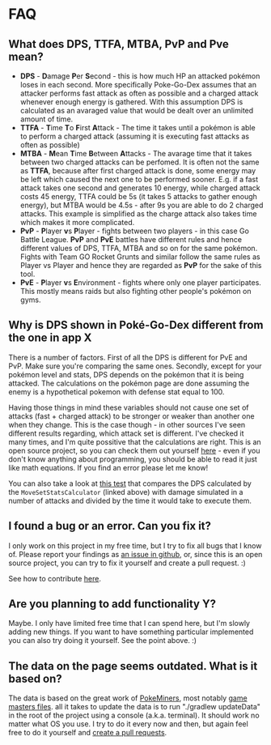 # FAQ

## What does DPS, TTFA, MTBA, PvP and Pve mean?
- **DPS** - **D**amage **P**er **S**econd - this is how much HP an attacked pokémon loses in each second. 
More specifically Poke-Go-Dex assumes that an attacker performs fast attack as often as possible and
a charged attack whenever enough energy is gathered. With this assumption DPS is calculated as an
avaraged value that would be dealt over an unlimited amount of time.
- **TTFA** - **T**ime **T**o **F**irst **A**ttack - The time it takes until a pokémon is able to perform a 
charged attack (assuming it is executing fast attacks as often as possible)
- **MTBA** - **M**ean **T**ime **B**etween **A**ttacks - The avarage time that it takes between two charged
attacks can be perfomed. It is often not the same as **TTFA**, because after first charged attack is done, some
energy may be left which caused the next one to be performed sooner. 
E.g. if a fast attack takes one second and generates 10 energy, while charged attack costs 45 energy, 
TTFA could be 5s (it takes 5 attacks to gather enough energy), but MTBA would be 4.5s - after 9s you are
able to do 2 charged attacks. This example is simplified as the charge attack also takes time which makes it 
more complicated.
- **PvP** - **P**layer **v**s **P**layer - fights between two players - in this case Go Battle League.
**PvP** and **PvE** battles have different rules and hence different values of DPS, TTFA, MTBA and so on for the same
pokémon. Fights with Team GO Rocket Grunts and similar follow the same rules as Player vs Player and hence they are
regarded as **PvP** for the sake of this tool.
- **PvE** - **P**layer **v**s **E**nvironment - fights where only one player participates. This mostly means raids
but also fighting other people's pokémon on gyms.

## Why is DPS shown in Poké-Go-Dex different from the one in app X
There is a number of factors. First of all the DPS is different for PvE and PvP. 
Make sure you're comparing the same ones. Secondly, except for your pokémon level and stats, 
DPS depends on the pokémon that it is being attacked. 
The calculations on the pokémon page are done assuming the enemy is a hypothetical pokemon with
defense stat equal to 100.

Having those things in mind these variables should not cause one set of attacks 
(fast + charged attack) to be stronger or weaker than another one when they change. 
This is the case though - in other sources I've seen different results regarding, which attack set
is different. I've checked it many times, and I'm quite possitive that the calculations are right.
This is an open source project, so you can check them out yourself 
[here](https://github.com/rybick/pogolitics/blob/master/src/main/kotlin/pogolitics/controller/MoveSetStatsCalculator.kt) -
even if you don't know anything about programming, you should be able to read it just like math equations.
If you find an error please let me know!

You can also take a look at [this test](https://github.com/rybick/pogolitics/blob/master/src/test/kotlin/MoveSetStatsCalculatorTest.kt#L60)
that compares the DPS calculated by the `MoveSetStatsCalculator` (linked above) with damage simulated in a number of attacks
and divided by the time it would take to execute them.

## I found a bug or an error. Can you fix it?
I only work on this project in my free time, but I try to fix all bugs that I know of. 
Please report your findings as [an issue in github](https://github.com/rybick/pogolitics/issues), or, 
since this is an open source project, you can try to fix it yourself and create a pull request. :)

See how to contribute [here](./CONTRIBUTING.md).

## Are you planning to add functionality Y?
Maybe. I only have limited free time that I can spend here, but I'm slowly adding new things.
If you want to have something particular implemented you can also try doing it yourself. See the point above. :)

## The data on the page seems outdated. What is it based on?
The data is based on the great work of [PokeMiners](https://github.com/PokeMiners), 
most notably [game masters files](https://github.com/PokeMiners/game_masters/tree/master/latest).
all it takes to update the data is to run "./gradlew updateData" in the root of the project using a console (a.k.a. terminal).
It should work no matter what OS you use.
I try to do it every now and then, but again feel free to do it yourself and [create a pull requests](./CONTRIBUTING.md).


